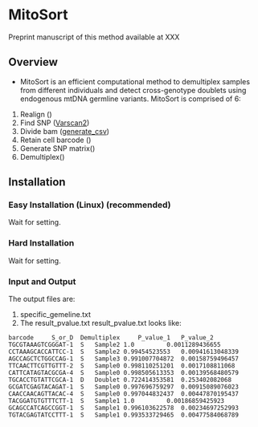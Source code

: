 # MitoSort
Preprint manuscript of this method available at XXX
## Overview 
- MitoSort is an efficient computational method to demultiplex samples from different individuals and detect cross-genotype doublets using endogenous mtDNA germline variants. 
MitoSort is comprised of 6:
1. Realign ([]())
2. Find SNP ([Varscan2]())
3. Divide bam ([generate_csv]())
4. Retain cell barcode ()
5. Generate SNP matrix()
6. Demultiplex()

## Installation
### Easy Installation (Linux) (recommended) 
Wait for setting.
### Hard Installation 
Wait for setting.
### Input and Output
The output files are:
1. specific_gemeline.txt
2. The result_pvalue.txt 
result_pvalue.txt looks like:
```
barcode 	S_or_D 	Demultiplex		P_value_1 	P_value_2
TGCGTAAAGTCGGGAT-1	S	Sample2	1.0 		0.0011289436655
CCTAAAGCACCATTCC-1	S	Sample2	0.99454523553	0.00941613048339
AGCCAGCTCTGGCCAG-1	S	Sample3	0.991007704872	0.00158759496457
TTCAACTTCGTTGTTT-2	S	Sample0	0.998110251201	0.0017108811068
CATTCATAGTACGCGA-4	S	Sample0	0.998505613353	0.00139568480579
TGCACCTGTATTCGCA-1	D	Doublet	0.722414353581	0.253402082068
GCGATCGAGTACAGAT-1	S	Sample0	0.997696759297	0.00915089076023
CAACCAACAGTTACAC-4	S	Sample0	0.997044832437	0.00447870195437
TACGGATGTGTTTCTT-1	S	Sample1	1.0 		0.00186859425923
GCAGCCATCAGCCGGT-1	S	Sample1	0.996103622578	0.00234697252993
TGTACGAGTATCCTTT-1	S	Sample1	0.993533729465	0.00477584068789

```


